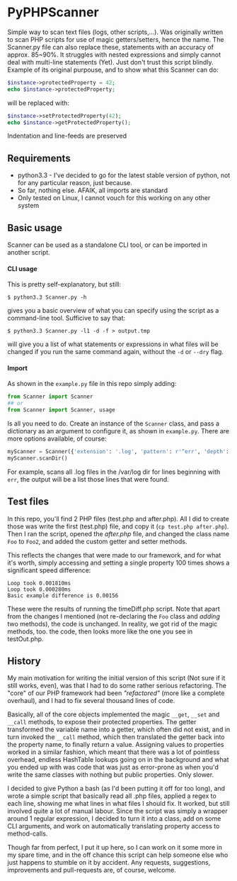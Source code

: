 PyPHPScanner
============

Simple way to scan text files (logs, other scripts,...). Was originally written to scan PHP scripts for use of magic getters/setters, hence the name.
The Scanner.py file can also replace these, statements with an accuracy of approx. 85~90%. It struggles with nested expressions and simply cannot deal with multi-line statements (Yet). Just don't trust this script blindly.
Example of its original purpouse, and to show what this Scanner can do:

```php
$instance->protectedProperty = 42;
echo $instance->protectedProperty;
```

will be replaced with:

```php
$instance->setProtectedProperty(42);
echo $instance->getProtectedProperty();
```

Indentation and line-feeds are preserved

## Requirements
 * python3.3 - I've decided to go for the latest stable version of python, not for any particular reason, just because.
 * So far, nothing else. AFAIK, all imports are standard
 * Only tested on Linux, I cannot vouch for this working on any other system

## Basic usage

Scanner can be used as a standalone CLI tool, or can be imported in another script.

#### CLI usage
This is pretty self-explanatory, but still:

```
$ python3.3 Scanner.py -h
```

gives you a basic overview of what you can specify using the script as a command-line tool. Sufficive to say that:

```
$ python3.3 Scanner.py -l1 -d -f > output.tmp
```
will give you a list of what statements or expressions in what files will be changed if you run the same command again, without the `-d` or `--dry` flag.


#### Import

As shown in the `example.py` file in this repo simply adding:

```python
from Scanner import Scanner
## or
from Scanner import Scanner, usage
```
Is all you need to do. Create an instance of the `Scanner` class, and pass a dictionary as an argument to configure it, as shown in `example.py`. There are more options available, of course:

```python
myScanner = Scanner({'extension': '.log', 'pattern': r'^err', 'depth': 1, 'path': '/var/log', 'scan':True, 'full': True})
myScanner.scanDir()
```
For example, scans all .log files in the /var/log dir for lines beginning with `err`, the output will be a list those lines that were found.

## Test files

In this repo, you'll find 2 PHP files (test.php and after.php). All I did to create those was write the first (test.php) file, and copy it (`cp test.php after.php`). Then I ran the script, opened the _after.php_ file, and changed the class name `Foo` to `Foo2`, and added the custom getter and setter methods.

This reflects the changes that were made to our framework, and for what it's worth, simply accessing and setting a single property 100 times shows a significant speed difference:

```
Loop took 0.001810ms
Loop took 0.000280ms
Basic example difference is 0.00156
```

These were the results of running the timeDiff.php script. Note that apart from the changes I mentioned (not re-declaring the `Foo` class and _adding_ two methods), the code is unchanged. In reality, we got rid of the magic methods, too. the code, then looks more like the one you see in testOut.php.

## History

My main motivation for writing the initial version of this script (Not sure if it still works, even), was that I had to do some rather serious refactoring.
The "core" of our PHP framework had been _"refactored"_ (more like a complete overhaul), and I had to fix several thousand lines of code.

Basically, all of the core objects implemented the magic `__get`, `__set` and `__call` methods, to expose their protected properties. The getter transformed the variable name into a getter, which often did not exist, and in turn invoked the `__call` method, which then translated the getter back into the property name, to finally return a value.
Assigning values to properties worked in a similar fashion, which meant that there was a lot of pointless overhead, endless HashTable lookups going on in the background and what you ended up with was code that was just as error-prone as when you'd write the same classes with nothing but public properties. Only slower.

I decided to give Python a bash (as I'd been putting it off for too long), and wrote a simple script that basically read all .php files, applied a regex to each line, showing me what lines in what files I should fix.
It worked, but still involved quite a lot of manual labour. Since the script was simply a wrapper around 1 regular expression, I decided to turn it into a class, add on some CLI arguments, and work on automatically translating property access to method-calls.

Though far from perfect, I put it up here, so I can work on it some more in my spare time, and in the off chance this script can help someone else who just happens to stumble on it by accident.
Any requests, suggestions, improvements and pull-requests are, of course, welcome.
